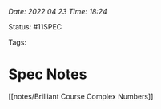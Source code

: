 
*Date: 2022 04 23 Time: 18:24*

Status: #11SPEC 

Tags: 

# Spec Notes

[[notes/Brilliant Course Complex Numbers]]

